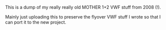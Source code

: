 This is a dump of my really really old MOTHER 1+2 VWF stuff from 2008 (!).

Mainly just uploading this to preserve the flyover VWF stuff I wrote so that I can port it to the new project.
